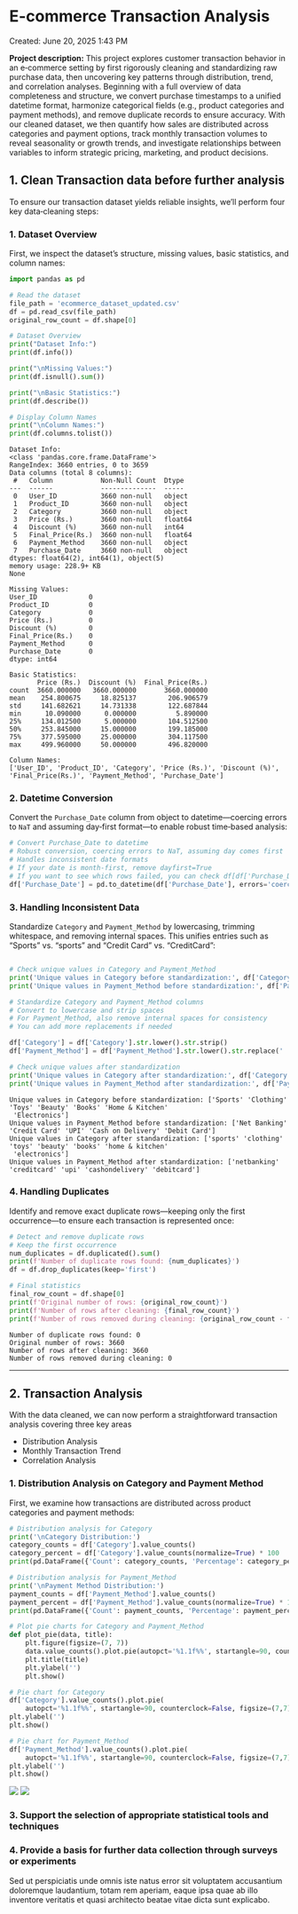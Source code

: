 # E-commerce Transaction Analysis

Created: June 20, 2025 1:43 PM

**Project description:** This project explores customer transaction behavior in an e‑commerce setting by first rigorously cleaning and standardizing raw purchase data, then uncovering key patterns through distribution, trend, and correlation analyses. Beginning with a full overview of data completeness and structure, we convert purchase timestamps to a unified datetime format, harmonize categorical fields (e.g., product categories and payment methods), and remove duplicate records to ensure accuracy. With our cleaned dataset, we then quantify how sales are distributed across categories and payment options, track monthly transaction volumes to reveal seasonality or growth trends, and investigate relationships between variables to inform strategic pricing, marketing, and product decisions.

## 1. Clean Transaction data before further analysis

To ensure our transaction dataset yields reliable insights, we’ll perform four key data‑cleaning steps:

### 1. Dataset Overview

First, we inspect the dataset’s structure, missing values, basic statistics, and column names:

```python
import pandas as pd

# Read the dataset
file_path = 'ecommerce_dataset_updated.csv'
df = pd.read_csv(file_path)
original_row_count = df.shape[0]

# Dataset Overview
print("Dataset Info:")
print(df.info())

print("\nMissing Values:")
print(df.isnull().sum())

print("\nBasic Statistics:")
print(df.describe())

# Display Column Names
print("\nColumn Names:")
print(df.columns.tolist())
```

```
Dataset Info:
<class 'pandas.core.frame.DataFrame'>
RangeIndex: 3660 entries, 0 to 3659
Data columns (total 8 columns):
 #   Column            Non-Null Count  Dtype
---  ------            --------------  -----
 0   User_ID           3660 non-null   object
 1   Product_ID        3660 non-null   object
 2   Category          3660 non-null   object
 3   Price (Rs.)       3660 non-null   float64
 4   Discount (%)      3660 non-null   int64
 5   Final_Price(Rs.)  3660 non-null   float64
 6   Payment_Method    3660 non-null   object
 7   Purchase_Date     3660 non-null   object
dtypes: float64(2), int64(1), object(5)
memory usage: 228.9+ KB
None

Missing Values:
User_ID             0
Product_ID          0
Category            0
Price (Rs.)         0
Discount (%)        0
Final_Price(Rs.)    0
Payment_Method      0
Purchase_Date       0
dtype: int64

Basic Statistics:
       Price (Rs.)  Discount (%)  Final_Price(Rs.)
count  3660.000000   3660.000000       3660.000000
mean    254.800675     18.825137        206.906579
std     141.682621     14.731338        122.687844
min      10.090000      0.000000          5.890000
25%     134.012500      5.000000        104.512500
50%     253.845000     15.000000        199.185000
75%     377.595000     25.000000        304.117500
max     499.960000     50.000000        496.820000

Column Names:
['User_ID', 'Product_ID', 'Category', 'Price (Rs.)', 'Discount (%)', 'Final_Price(Rs.)', 'Payment_Method', 'Purchase_Date']
```

### 2. Datetime Conversion

Convert the `Purchase_Date` column from object to datetime—coercing errors to `NaT` and assuming day‑first format—to enable robust time‑based analysis:

```python
# Convert Purchase_Date to datetime
# Robust conversion, coercing errors to NaT, assuming day comes first
# Handles inconsistent date formats
# If your date is month-first, remove dayfirst=True
# If you want to see which rows failed, you can check df[df['Purchase_Date'].isna()]
df['Purchase_Date'] = pd.to_datetime(df['Purchase_Date'], errors='coerce', dayfirst=True)
```

### 3. Handling Inconsistent Data

Standardize `Category` and `Payment_Method` by lowercasing, trimming whitespace, and removing internal spaces. This unifies entries such as “Sports” vs. “sports” and “Credit Card” vs. “CreditCard”:

```python

# Check unique values in Category and Payment_Method
print('Unique values in Category before standardization:', df['Category'].unique())
print('Unique values in Payment_Method before standardization:', df['Payment_Method'].unique())

# Standardize Category and Payment_Method columns
# Convert to lowercase and strip spaces
# For Payment_Method, also remove internal spaces for consistency
# You can add more replacements if needed

df['Category'] = df['Category'].str.lower().str.strip()
df['Payment_Method'] = df['Payment_Method'].str.lower().str.replace(' ', '').str.strip()

# Check unique values after standardization
print('Unique values in Category after standardization:', df['Category'].unique())
print('Unique values in Payment_Method after standardization:', df['Payment_Method'].unique())
```

```
Unique values in Category before standardization: ['Sports' 'Clothing' 'Toys' 'Beauty' 'Books' 'Home & Kitchen'
 'Electronics']
Unique values in Payment_Method before standardization: ['Net Banking' 'Credit Card' 'UPI' 'Cash on Delivery' 'Debit Card']
Unique values in Category after standardization: ['sports' 'clothing' 'toys' 'beauty' 'books' 'home & kitchen'
 'electronics']
Unique values in Payment_Method after standardization: ['netbanking' 'creditcard' 'upi' 'cashondelivery' 'debitcard']
```

### 4. Handling Duplicates

Identify and remove exact duplicate rows—keeping only the first occurrence—to ensure each transaction is represented once:

```python
# Detect and remove duplicate rows
# Keep the first occurrence
num_duplicates = df.duplicated().sum()
print(f'Number of duplicate rows found: {num_duplicates}')
df = df.drop_duplicates(keep='first')

# Final statistics
final_row_count = df.shape[0]
print(f'Original number of rows: {original_row_count}')
print(f'Number of rows after cleaning: {final_row_count}')
print(f'Number of rows removed during cleaning: {original_row_count - final_row_count}') 
```

```
Number of duplicate rows found: 0
Original number of rows: 3660
Number of rows after cleaning: 3660
Number of rows removed during cleaning: 0
```

---

## 2. Transaction Analysis

With the data cleaned, we can now perform a straightforward transaction analysis covering three key areas

- Distribution Analysis
- Monthly Transaction Trend
- Correlation Analysis

### 1. Distribution Analysis on Category and Payment Method

First, we examine how transactions are distributed across product categories and payment methods:

```python
# Distribution analysis for Category
print('\nCategory Distribution:')
category_counts = df['Category'].value_counts()
category_percent = df['Category'].value_counts(normalize=True) * 100
print(pd.DataFrame({'Count': category_counts, 'Percentage': category_percent.round(2)}))

# Distribution analysis for Payment_Method
print('\nPayment Method Distribution:')
payment_counts = df['Payment_Method'].value_counts()
payment_percent = df['Payment_Method'].value_counts(normalize=True) * 100
print(pd.DataFrame({'Count': payment_counts, 'Percentage': payment_percent.round(2)}))

# Plot pie charts for Category and Payment_Method
def plot_pie(data, title):
    plt.figure(figsize=(7, 7))
    data.value_counts().plot.pie(autopct='%1.1f%%', startangle=90, counterclock=False)
    plt.title(title)
    plt.ylabel('')
    plt.show()

# Pie chart for Category
df['Category'].value_counts().plot.pie(
    autopct='%1.1f%%', startangle=90, counterclock=False, figsize=(7,7), title='Category Distribution (Pie Chart)')
plt.ylabel('')
plt.show()

# Pie chart for Payment_Method
df['Payment_Method'].value_counts().plot.pie(
    autopct='%1.1f%%', startangle=90, counterclock=False, figsize=(7,7), title='Payment Method Distribution (Pie Chart)')
plt.ylabel('')
plt.show() 
```
<img src="images/cat_distribution.png?raw=true"/>
<img src="images/pay_distribution.png?raw=true"/>

### 3. Support the selection of appropriate statistical tools and techniques

### 4. Provide a basis for further data collection through surveys or experiments

Sed ut perspiciatis unde omnis iste natus error sit voluptatem accusantium doloremque laudantium, totam rem aperiam, eaque ipsa quae ab illo inventore veritatis et quasi architecto beatae vitae dicta sunt explicabo.
